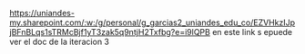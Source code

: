 https://uniandes-my.sharepoint.com/:w:/g/personal/g_garcias2_uniandes_edu_co/EZVHkzIJpjBFnBLqs1sTRMcBjf1yT3zak5q9ntjH2Txfbg?e=i9lQPB
en este link s epuede ver el doc de la iteracion 3 
